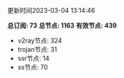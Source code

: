 更新时间2023-03-04 13:14:46

**总订阅: 73**
**总节点: 1163**
**有效节点: 439**
- v2ray节点: 324
- trojan节点: 31
- ssr节点: 14
- ss节点: 70
